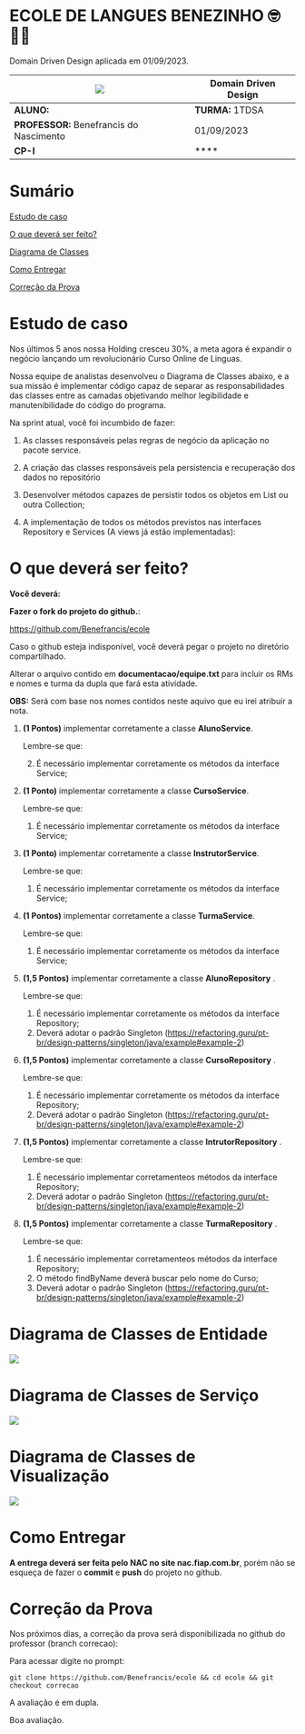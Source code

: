 # ECOLE DE LANGUES BENEZINHO 🤓👍🏾

Domain Driven Design aplicada em 01/09/2023.

| ![](documentacao/fiap.jpg)              | **Domain Driven Design** |
|-----------------------------------------|--------------------------|
| **ALUNO:**                              | **TURMA:** 1TDSA         |
| **PROFESSOR:** Benefrancis do Nascimento | 01/09/2023               |
| **CP-I**                               | ****                     |

# Sumário

[Estudo de caso ](#_Estudo_de_caso)

[O que deverá ser feito? ](#_O_que_devera_ser_feito)

[Diagrama de Classes ](#_Diagrama_de_Classes)

[Como Entregar ](#_Entrega)

[Correção da Prova ](#_Correcao)

<a id="_Estudo_de_caso"></a>

# Estudo de caso

Nos últimos 5 anos nossa Holding cresceu 30%, a meta agora é expandir o negócio lançando um revolucionário Curso Online de Linguas.

Nossa equipe de analistas desenvolveu o Diagrama de Classes abaixo, e a sua missão é implementar código capaz de separar as responsabilidades das classes entre as camadas objetivando melhor legibilidade e manutenibilidade do código do programa.

Na sprint atual, você foi incumbido de fazer:

1. As classes responsáveis pelas regras de negócio da aplicação no pacote service.

2. A criação das classes responsáveis pela persistencia e recuperação dos dados no repositório

3. Desenvolver métodos capazes de persistir todos os objetos em List ou outra Collection;

4. A implementação de todos os métodos previstos nas interfaces Repository e Services (A views já estão implementadas):

<a id="_O_que_devera_ser_feito"></a>

# O que deverá ser feito?

**Você deverá:**

**Fazer o fork do projeto do github.**:

https://github.com/Benefrancis/ecole

Caso o github esteja indisponível, você deverá pegar o projeto no diretório compartilhado.

Alterar o arquivo contido em  **documentacao/equipe.txt** para incluir os RMs e nomes e turma da dupla que fará esta
atividade.

**OBS:** Será com base nos nomes contidos neste aquivo que eu irei atribuir a nota.

1. **(1 Pontos)** implementar corretamente a classe **AlunoService**.

   Lembre-se que:

   2. É necessário implementar corretamente os métodos da interface Service;


2. **(1 Ponto)** implementar corretamente a classe **CursoService**.

   Lembre-se que:

   1. É necessário implementar corretamente os métodos da interface Service;


3. **(1 Ponto)** implementar corretamente a classe **InstrutorService**.

   Lembre-se que:

   1. É necessário implementar corretamente os métodos da interface Service;

4. **(1 Pontos)** implementar corretamente a classe **TurmaService**.

   Lembre-se que:

   1. É necessário implementar corretamente os métodos da interface Service;


5. **(1,5 Pontos)** implementar corretamente a classe **AlunoRepository** .

   Lembre-se que:

   1. É necessário implementar corretamente os métodos da interface Repository;
   2. Deverá adotar o padrão Singleton (https://refactoring.guru/pt-br/design-patterns/singleton/java/example#example-2)

6. **(1,5 Pontos)** implementar corretamente a classe **CursoRepository** .

   Lembre-se que:

   1. É necessário implementar corretamente os métodos da interface Repository;
   2. Deverá adotar o padrão Singleton (https://refactoring.guru/pt-br/design-patterns/singleton/java/example#example-2)

7. **(1,5 Pontos)** implementar corretamente a classe **IntrutorRepository** .

   Lembre-se que:

   1. É necessário implementar corretamenteos métodos da interface Repository;
   2. Deverá adotar o padrão Singleton (https://refactoring.guru/pt-br/design-patterns/singleton/java/example#example-2)

8. **(1,5 Pontos)** implementar corretamente a classe **TurmaRepository** .

   Lembre-se que:

   1. É necessário implementar corretamenteos métodos da interface Repository;
   2. O método findByName deverá buscar pelo nome do Curso;
   3. Deverá adotar o padrão Singleton (https://refactoring.guru/pt-br/design-patterns/singleton/java/example#example-2)


<a id="_Diagrama_de_Classes"></a>

# Diagrama de Classes de Entidade

<img src="documentacao/diagramas/UML/entity.png">

# Diagrama de Classes de Serviço

<img src="documentacao/diagramas/UML/service.png">

# Diagrama de Classes de Visualização

<img src="documentacao/diagramas/UML/view.png">


<a id="_Entrega"></a>

# Como Entregar

**A entrega deverá ser feita pelo NAC no site nac.fiap.com.br**, porém não se esqueça de fazer o **commit** e **push** do projeto no github.

<a id="_Correcao"></a>

# Correção da Prova

Nos próximos dias, a correção da prova será disponibilizada no github do professor (branch correcao):

Para acessar digite no prompt:

```shell
git clone https://github.com/Benefrancis/ecole && cd ecole && git checkout correcao
```

A avaliação é em dupla.

Boa avaliação.
